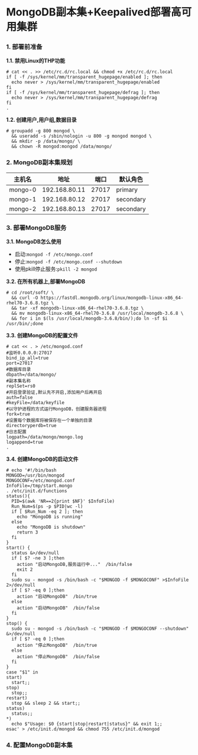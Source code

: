 # MongoDB副本集+Keepalived部署高可用集群

### 1. 部署前准备
**1.1. 禁用Linux的THP功能**
```
# cat << . >> /etc/rc.d/rc.local && chmod +x /etc/rc.d/rc.local
if [ -f /sys/kernel/mm/transparent_hugepage/enabled ]; then
  echo never > /sys/kernel/mm/transparent_hugepage/enabled
fi
if [ -f /sys/kernel/mm/transparent_hugepage/defrag ]; then
  echo never > /sys/kernel/mm/transparent_hugepage/defrag
fi
.
```
**1.2. 创建用户,用户组,数据目录**
```
# groupadd -g 800 mongod \
  && useradd -s /sbin/nologin -u 800 -g mongod mongod \
  && mkdir -p /data/mongo/ \
  && chown -R mongod:mongod /data/mongo/
```

### 2. MongoDB副本集规划

主机名|地址|端口|默认角色
-|-|-|-
mongo-0|192.168.80.11|27017|primary
mongo-1|192.168.80.12|27017|secondary
mongo-2|192.168.80.13|27017|secondary

### 3. 部署MongoDB服务
**3.1. MongoDB怎么使用**
- 启动:`mongod -f /etc/mongo.conf`
- 停止:`mongod -f /etc/mongo.conf --shutdown`
- 使用pkill停止服务:`pkill -2 mongod`

**3.2. 在所有机器上,部署MongoDB**
```
# cd /root/soft/ \
  && curl -O https://fastdl.mongodb.org/linux/mongodb-linux-x86_64-rhel70-3.6.8.tgz \
  && tar -xf mongodb-linux-x86_64-rhel70-3.6.8.tgz \
  && mv mongodb-linux-x86_64-rhel70-3.6.8 /usr/local/mongdb-3.6.8 \
  && for i in $(ls /usr/local/mongdb-3.6.8/bin/);do ln -sf $i /usr/bin/;done
```
**3.3. 创建MongoDB的配置文件**
```
# cat << . > /etc/mongod.conf
#监听0.0.0.0:27017
bind_ip_all=true
port=27017
#数据库目录
dbpath=/data/mongo/
#副本集名称
replSet=rs0
#开启登录验证,默认先不开启,添加用户后再开启
auth=false
#keyFile=/data/keyfile
#以守护进程的方式运行MongoDB，创建服务器进程
fork=true
#设置每个数据库将被保存在一个单独的目录
directoryperdb=true
#日志配置
logpath=/data/mongo/mongo.log
logappend=true
.
```
**3.4. 创建MongoDB的启动文件**
```
# echo '#!/bin/bash
MONGOD=/usr/bin/mongod
MONGOCONF=/etc/mongod.conf
InfoFile=/tmp/start.mongo
. /etc/init.d/functions
status(){
  PID=$(awk 'NR==2{print $NF}' $InfoFile)
  Run_Num=$(ps -p $PID|wc -l)
  if [ $Run_Num -eq 2 ]; then
    echo "MongoDB is running"
  else
    echo "MongoDB is shutdown"
    return 3
  fi
}
start() {
  status &>/dev/null
  if [ $? -ne 3 ];then
    action "启动MongoDB,服务运行中..."  /bin/false
    exit 2
  fi
  sudo su - mongod -s /bin/bash -c "$MONGOD -f $MONGOCONF" >$InfoFile 2>/dev/null
  if [ $? -eq 0 ];then
    action "启动MongoDB"  /bin/true
  else
    action "启动MongoDB"  /bin/false
  fi
}
stop() {
  sudo su - mongod -s /bin/bash -c "$MONGOD -f $MONGOCONF --shutdown"  &>/dev/null
  if [ $? -eq 0 ];then
    action "停止MongoDB"  /bin/true
  else
    action "停止MongoDB"  /bin/false
  fi
}
case "$1" in
start)
  start;;
stop)
  stop;;
restart)
  stop && sleep 2 && start;;
status)
  status;;
*)
  echo $"Usage: $0 {start|stop|restart|status}" && exit 1;;
esac' > /etc/init.d/mongod && chmod 755 /etc/init.d/mongod
```
### 4. 配置MongoDB副本集



